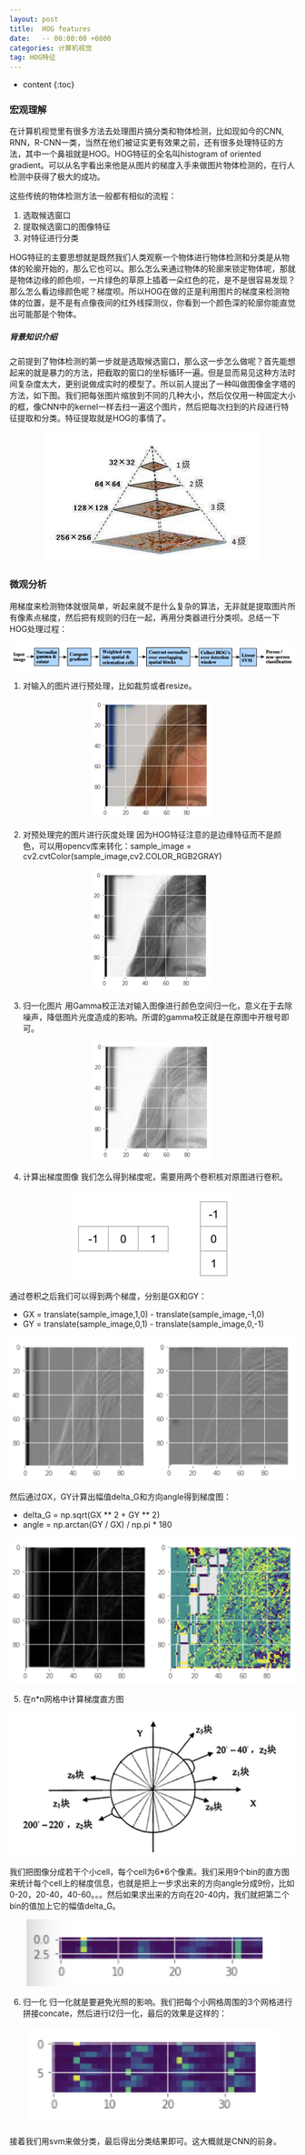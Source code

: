 ```yaml
---
layout: post
title:  HOG features
date:   -- 00:00:00 +0800
categories: 计算机视觉
tag: HOG特征
---
```


* content
{:toc}


### 宏观理解
在计算机视觉里有很多方法去处理图片搞分类和物体检测，比如现如今的CNN, RNN，R-CNN一类，当然在他们被证实更有效果之前，还有很多处理特征的方法，其中一个鼻祖就是HOG。HOG特征的全名叫histogram of oriented gradient。可以从名字看出来他是从图片的梯度入手来做图片物体检测的，在行人检测中获得了极大的成功。

这些传统的物体检测方法一般都有相似的流程：

1. 选取候选窗口
2. 提取候选窗口的图像特征
3. 对特征进行分类

HOG特征的主要思想就是既然我们人类观察一个物体进行物体检测和分类是从物体的轮廓开始的，那么它也可以。那么怎么来通过物体的轮廓来锁定物体呢，那就是物体边缘的颜色呗，一片绿色的草原上插着一朵红色的花，是不是很容易发现？那么怎么看边缘颜色呢？梯度呗。所以HOG在做的正是利用图片的梯度来检测物体的位置，是不是有点像夜间的红外线探测仪，你看到一个颜色深的轮廓你能直觉出可能那是个物体。

##### 背景知识介绍

之前提到了物体检测的第一步就是选取候选窗口，那么这一步怎么做呢？首先能想起来的就是暴力的方法，把截取的窗口的坐标循环一遍。但是显而易见这种方法时间复杂度太大，更别说做成实时的模型了。所以前人提出了一种叫做图像金字塔的方法，如下图。我们把每张图片缩放到不同的几种大小，然后仅仅用一种固定大小的框，像CNN中的kernel一样去扫一遍这个图片，然后把每次扫到的片段进行特征提取和分类。特征提取就是HOG的事情了。

<p align="center"> 
  <img src="/imgs/hogfeatures/1.png">
</p>

### 微观分析
用梯度来检测物体就很简单，听起来就不是什么复杂的算法，无非就是提取图片所有像素点梯度，然后把有规则的归在一起，再用分类器进行分类呗。总结一下HOG处理过程：

<p align="center"> 
  <img src="/imgs/hogfeatures/2.png">
</p>

1. 对输入的图片进行预处理，比如裁剪或者resize。

<p align="center"> 
  <img src="/imgs/hogfeatures/3.png">
</p>

2. 对预处理完的图片进行灰度处理
因为HOG特征注意的是边缘特征而不是颜色，可以用opencv库来转化：sample_image = cv2.cvtColor(sample_image,cv2.COLOR_RGB2GRAY)

<p align="center"> 
  <img src="/imgs/hogfeatures/4.png">
</p>

3. 归一化图片
用Gamma校正法对输入图像进行颜色空间归一化，意义在于去除噪声，降低图片光度造成的影响。所谓的gamma校正就是在原图中开根号即可。

<p align="center"> 
  <img src="/imgs/hogfeatures/5.png">
</p>

4. 计算出梯度图像
我们怎么得到梯度呢，需要用两个卷积核对原图进行卷积。

<p align="center"> 
  <img src="/imgs/hogfeatures/6.png">
</p>

通过卷积之后我们可以得到两个梯度，分别是GX和GY：

- GX = translate(sample_image,1,0) - translate(sample_image,-1,0)
- GY = translate(sample_image,0,1) - translate(sample_image,0,-1)

<p align="center"> 
  <img src="/imgs/hogfeatures/7.png">
</p>

然后通过GX，GY计算出幅值delta_G和方向angle得到梯度图：

- delta_G = np.sqrt(GX ** 2 + GY ** 2)
- angle = np.arctan(GY / GX) / np.pi * 180

<p align="center"> 
  <img src="/imgs/hogfeatures/8.png">
</p>

5. 在n*n网格中计算梯度直方图

<p align="center"> 
  <img src="/imgs/hogfeatures/9.png">
</p>

我们把图像分成若干个小cell，每个cell为6*6个像素。我们采用9个bin的直方图来统计每个cell上的梯度信息，也就是把上一步求出来的方向angle分成9份，比如0-20，20-40，40-60。。。然后如果求出来的方向在20-40内，我们就把第二个bin的值加上它的幅值delta_G。

<p align="center"> 
  <img src="/imgs/hogfeatures/10.png">
</p>

6. 归一化
归一化就是要避免光照的影响。我们把每个小网格周围的3个网格进行拼接concate，然后进行l2归一化，最后的效果是这样的：

<p align="center"> 
  <img src="/imgs/hogfeatures/11.png">
</p>

接着我们用svm来做分类，最后得出分类结果即可。这大概就是CNN的前身。
